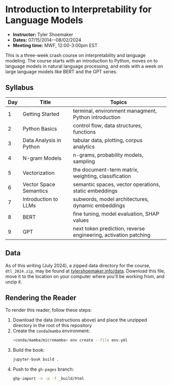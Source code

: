 # Introduction to Interpretability for Language Models

+ **Instructor:** Tyler Shoemaker
+ **Dates:** 07/15/2014--08/02/2024
+ **Meeting time:** MWF, 12:00-3:00pm EST

This is a three-week crash course on interpretability and language modeling.
The course starts with an introduction to Python, moves on to language models
in natural language processing, and ends with a week on large language models
like BERT and the GPT series.


## Syllabus

| Day | Title                   | Topics                                                          |
|-----|-------------------------|-----------------------------------------------------------------|
|  1  | Getting Started         | terminal, environment managment, Python introduction            |
|  2  | Python Basics           | control flow, data structures, functions                        |
|  3  | Data Analysis in Python | tabular data, plotting, corpus analytics                        |
|  4  | N-gram Models           | n-grams, probability models, sampling                           |
|  5  | Vectorization           | the document-term matrix, weighting, classification             |
|  6  | Vector Space Semantics  | semantic spaces, vector operations, static embeddings           |
|  7  | Introduction to LLMs    | subwords, model architectures, dynamic embeddings               |
|  8  | BERT                    | fine tuning, model evaluation, SHAP values                      |
|  9  | GPT                     | next token prediction, reverse engineering, activation patching |


## Data

As of this writing (July 2024), a zipped data directory for the course,
`dtl_2024.zip`, may be found at [tylershoemaker.info/data][data]. Download this
file, move it to the location on your computer where you'll be working from,
and unzip it.

[data]: https://tylershoemaker.info/data


## Rendering the Reader

To render this reader, follow these steps:

1. Download the data (instructions above) and place the unzipped directory in
   the root of this repository
2. Create the `conda`/`mamba` environment:
   ```sh
   <conda/mamba/micromamba> env create --file env.yml
   ```
3. Build the book:
   ```sh
   jupyter-book build .
   ```
4. Push to the `gh-pages` branch:
   ```sh
   ghp-import -n -p -f _build/html
   ```
